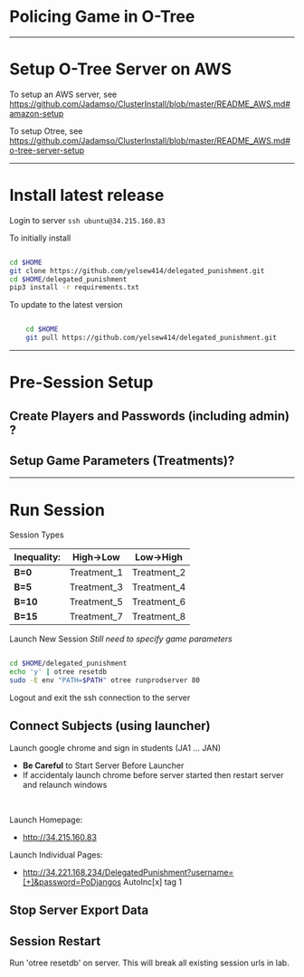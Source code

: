 # Policing Game in O-Tree

<!--
<img src="https://github.com/Jadamso/TerritoryR/blob/master/Pictures/TerritoryScreenshot2.png"  align="center" width="1000" height="500">
-->


---
# Setup O-Tree Server on AWS

To setup an AWS server, see
https://github.com/Jadamso/ClusterInstall/blob/master/README_AWS.md#amazon-setup

To setup Otree, see
https://github.com/Jadamso/ClusterInstall/blob/master/README_AWS.md#o-tree-server-setup


---
# Install latest release

Login to server `ssh ubuntu@34.215.160.83`

To initially install
```bash

cd $HOME
git clone https://github.com/yelsew414/delegated_punishment.git
cd $HOME/delegated_punishment
pip3 install -r requirements.txt

```

To update to the latest version
```bash

    cd $HOME
    git pull https://github.com/yelsew414/delegated_punishment.git

```


---
# Pre-Session Setup


## Create Players and Passwords (including admin) ? 

## Setup Game Parameters (Treatments)?

---
# Run Session

Session Types

<!-- ------------------------------------------------ -->

| **Inequality:** |**High->Low**|**Low->High**|
|-----------------|-------------|-------------|
| **B=0**         | Treatment_1 | Treatment_2 |
| **B=5**         | Treatment_3 | Treatment_4 |
| **B=10**        | Treatment_5 | Treatment_6 |
| **B=15**        | Treatment_7 | Treatment_8 |


<!-- ------------------------------------------------ -->


Launch New Session *Still need to specify game parameters*

```bash

cd $HOME/delegated_punishment
echo 'y' | otree resetdb
sudo -E env "PATH=$PATH" otree runprodserver 80

```


Logout and exit the ssh connection to the server

## Connect Subjects (using launcher)
Launch google chrome and sign in students (JA1 ... JAN) 
 * **Be Careful** to Start Server Before Launcher
 * If accidentaly launch chrome before server started then restart server and relaunch windows
</br>


Launch Homepage:
 * http://34.215.160.83

Launch Individual Pages:
 * http://34.221.168.234/DelegatedPunishment?username=[+]&password=PoDjangos
AutoInc[x] tag 1

<!--
Admins: username=admin & password=PoDjangos
 * http://34.221.168.234
-->



## Stop Server Export Data

## Session Restart
Run 'otree resetdb' on server. This will break all existing session urls in lab. 


